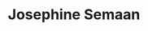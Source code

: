 ---
title: Josephine Semaan
position: Education Minister
quote: >
    "Being a member of EWB means having the opportunity to implement the engineering skills learned in my classes to create solutions to problems that affect the lives of those in our partnered community."
year: 2020
image: /img/officers/2020/josephine.jpeg
order: 5

draft: false
---